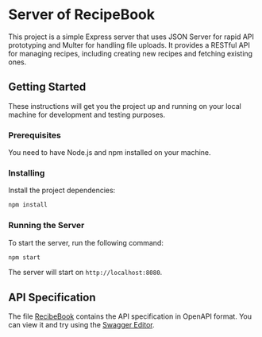 # Server of RecipeBook

This project is a simple Express server that uses JSON Server for rapid API prototyping and Multer for handling file
uploads. It provides a RESTful API for managing recipes, including creating new recipes and fetching existing ones.

## Getting Started

These instructions will get you the project up and running on your local machine for development and testing
purposes.

### Prerequisites

You need to have Node.js and npm installed on your machine.

### Installing

Install the project dependencies:

```bash
npm install
```

### Running the Server

To start the server, run the following command:

```bash
npm start
```

The server will start on `http://localhost:8080`.

## API Specification

The file [RecibeBook](./openapi.yaml) contains the API specification in OpenAPI format.
You can view it and try using the [Swagger Editor](https://editor.swagger.io/).
